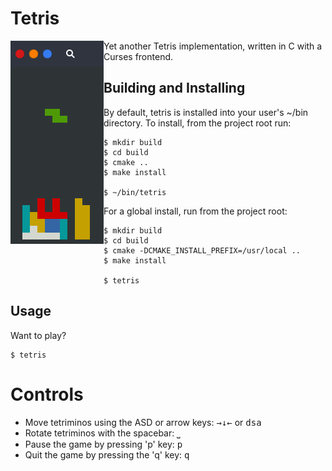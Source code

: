 # Tetris
<img src="tetris-screenshot.png" align="left"/>
Yet another Tetris implementation, written in C with a Curses frontend.

## Building and Installing
By default, tetris is installed into your user's ~/bin directory. To install, from the project root run:
```
$ mkdir build
$ cd build
$ cmake ..
$ make install

$ ~/bin/tetris
```

For a global install, run from the project root:
```
$ mkdir build
$ cd build
$ cmake -DCMAKE_INSTALL_PREFIX=/usr/local ..
$ make install

$ tetris
```

## Usage
Want to play?
```
$ tetris
```

# Controls
- Move tetriminos using the ASD or arrow keys: <kbd>→</kbd><kbd>↓</kbd><kbd>←</kbd> or <kbd>d</kbd><kbd>s</kbd><kbd>a</kbd>
- Rotate tetriminos with the spacebar: <kbd>⎵</kbd>
- Pause the game by pressing 'p' key: <kbd>p</kbd>
- Quit the game by pressing the 'q' key: <kbd>q</kbd>